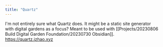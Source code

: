 ```yaml
---
title: "Quartz"
---
```


I'm not entirely sure what Quartz does. 
It might be a static site generator with digital gardens as a focus?
Meant to be used with [[Projects/20230806 Build Digital Garden Foundation/20230730 Obsidian]].
https://quartz.jzhao.xyz